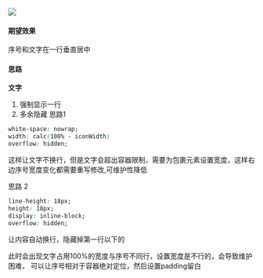 ![](https://user-gold-cdn.xitu.io/2019/5/15/16abbe61c5c29a75?w=396&h=69&f=png&s=6810)

#### 期望效果
序号和文字在一行垂直居中

#### 思路
**文字**
1. 强制显示一行
2. 多余隐藏
思路1
```css
white-space: nowrap;
width: calc(100% - iconWidth)
overflow: hidden;
```
这样让文字不换行，但是文字会超出容器限制，需要为包裹元素设置宽度，这样右边序号宽度变化都需要重写修改,可维护性降低

思路 2
```css
line-height: 18px;
height: 18px;
display: inline-block;
overflow: hidden;
```
让内容自动换行，隐藏掉第一行以下的

此时会出现文字占用100%的宽度与序号不同行，设置宽度是不行的，会导致维护困难，
可以让序号相对于容器绝对定位，然后设置padding留白
